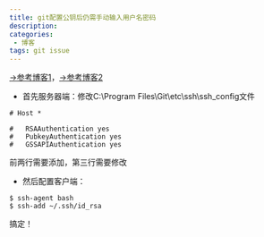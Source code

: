 ```yaml
---
title: git配置公钥后仍需手动输入用户名密码
description: 
categories:
 - 博客
tags: git issue
---
```


[->参考博客1](https://blog.csdn.net/dreamstone_xiaoqw/article/details/78355873)，[->参考博客2](https://blog.csdn.net/u012150360/article/details/93710781)
+ 首先服务器端：修改C:\Program Files\Git\etc\ssh\ssh_config文件

```
# Host *

#   RSAAuthentication yes
#   PubkeyAuthentication yes
#   GSSAPIAuthentication yes
```
前两行需要添加，第三行需要修改

+ 然后配置客户端：

```
$ ssh-agent bash
$ ssh-add ~/.ssh/id_rsa
```
搞定！